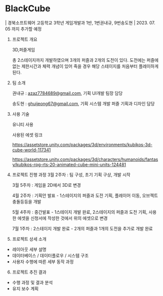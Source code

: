 # BlackCube
| 경북소프트웨어 고등학교 3학년 게임개발과 1반, 1번권내규, 9번송도현 | 
2023. 07. 05 까지 추가할 예정



1. 프로젝트 개요

   3D,퍼즐게임

   총 2스테이지까지 개발하였으며 3개의 퍼즐과 2개의 도전이 있다.
   도전에는 퍼즐에 없는 제한시간과 체력 개념이 있어 죽을 경우 해당 스테이지를 처음부터 플레이하게 된다.
  
2. 팀 소개

   권내규 : azaz7784689@gmail.com, 기획 UI개발 팀장 담당

   송도현 : ghuijeong67@gmail.com, 기획 시스템 개발 퍼즐 기획과 디자인 담당

3. 사용 기술

    유니티 사용



    사용된 에셋 링크

    https://assetstore.unity.com/packages/3d/environments/kubikos-3d-cube-world-117341

    https://assetstore.unity.com/packages/3d/characters/humanoids/fantasy/kubikos-rpg-rts-20-animated-cube-mini-units-124481

5. 프로젝트 진행 과정
   3월 2주차 : 팀 구성, 초기 기획 구상, 개발 시작

   3월 5주차 : 게임을 2D에서 3D로 변경

   4월 2주차 : 기획안 발표 - 1스테이지의 퍼즐과 도전 기획, 플레이어 이동, 오브젝트 충돌등등을 개발

   5월 4주차 : 중간발표 - 1스테이지 개발 완료, 2스테이지의 퍼즐과 도전 기획, 사용한 에셋을 신청서에 작성한 것에서 위의 에셋으로 변경

   7월 1주차 : 2스테이지 개발 완료 - 2개의 퍼즐과 1개의 도전을 추가로 개발 완료

   

7. 프로젝트 상세 소개
  - 레이아웃 세부 설명
  - 데이터베이스 / 데이터플로우 / 시스템 구조
  - 사용자 수행에 따른 세부 동작 과정

6. 프로젝트 추진 결과
  - 수행 과정 및 결과 분석
  - 유지 보수 계획
